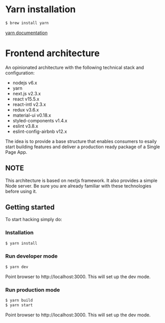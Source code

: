 # Yarn installation

```bash
$ brew install yarn
```

[yarn documentation](https://yarnpkg.com/lang/en/docs/install/)

# Frontend architecture

An opinionated architecture with the following technical stack and configuration:

* nodejs v6.x
* yarn
* next.js v2.3.x
* react v15.5.x
* react-intl v2.3.x
* redux v3.6.x
* material-ui v0.18.x
* styled-components v1.4.x
* eslint v3.8.x
* eslint-config-airbnb v12.x


The idea is to provide a base structure that enables consumers to esaily start building features and deliver a production ready package of a Single Page App.

## NOTE
This architecture is based on nextjs framework. It also provides a simple Node server. Be sure you are already familiar with these technologies before using it.

## Getting started
To start hacking simply do:

### Installation

```bash
$ yarn install
```

### Run developer mode

```bash
$ yarn dev
```
Point browser to http://localhost:3000. This will set up the dev mode.

### Run production mode

```bash
$ yarn build
$ yarn start
```
Point browser to http://localhost:3000. This will set up the dev mode.
